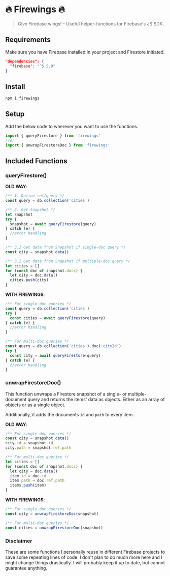 # 🔥 Firewings 🔥

> Give Firebase wings! - Useful helper-functions for Firebase's JS SDK.

## Requirements

Make sure you have Firebase installed in your project and Firestore initiated.

```json
"dependencies": {
  "firebase": "^5.5.9"
}
```

## Install

```bash
npm i firewings
```

## Setup

Add the below code to wherever you want to use the functions.

```js
import { queryFirestore } from 'firewings'
//or
import { unwrapFirestoreDoc } from 'firewings'
```

## Included Functions

### queryFirestore()

**OLD WAY**:

```js
/** 1. Define ref/query */
const query = db.collection('cities')

/** 2. Get Snapshot */
let snapshot
try {
  snapshot = await queryFirestore(query)
} catch (e) {
  //error handling
}

/** 3.1 Get data from Snapshot if single-doc query */
const city = snapshot.data()

/** 3.2 Get data from Snapshot if multiple-doc query */
let cities = []
for (const doc of snapshot.docs) {
  let city = doc.data()
  cities.push(city)
}
```

**WITH FIREWINGS**:

```js
/** For single-doc queries */
const query = db.collection('cities')
try {
  const cities = await queryFirestore(query)
} catch (e) {
  //error handling
}
```

```js
/** For multi-doc queries */
const query = db.collection('cities').doc('cityId')
try {
  const city = await queryFirestore(query)
} catch (e) {
  //error handling
}
```

### unwrapFirestoreDoc()

This function unwraps a Firestore snapshot of a single- or multiple-document query and returns the items' data as objects. Either as an array of objects or as a single object.

Additionally, it adds the documents `id` and `path` to every item.

**OLD WAY**:

```js
/** For single-doc queries */
const city = snapshot.data()
city.id = snapshot.id
city.path = snapshot.ref.path
```

```js
/** For multi-doc queries */
let cities = []
for (const doc of snapshot.docs) {
  let city = doc.data()
  item.id = doc.id
  item.path = doc.ref.path
  items.push(item)
}
```

**WITH FIREWINGS**:

```js
/** For single-doc queries */
const city = unwrapFirestoreDoc(snapshot)
```

```js
/** For multi-doc queries */
const cities = unwrapFirestoreDoc(snapshot)
```

### Disclaimer

These are some functions I personally reuse in different Firebase projects to save some repeating lines of code. I don't plan to do much more here and I might change things drastically. I will probably keep it up to date, but cannot guarantee anything.
